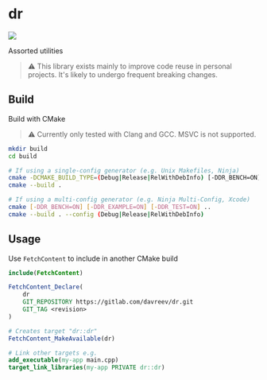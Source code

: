 # dr

![](https://github.com/davreev/dr-cpp/actions/workflows/test.yml/badge.svg)

Assorted utilities

> ⚠️ This library exists mainly to improve code reuse in personal projects. It's likely to undergo
> frequent breaking changes.

## Build

Build with CMake

> ⚠️ Currently only tested with Clang and GCC. MSVC is not supported.

```sh
mkdir build
cd build

# If using a single-config generator (e.g. Unix Makefiles, Ninja)
cmake -DCMAKE_BUILD_TYPE=(Debug|Release|RelWithDebInfo) [-DDR_BENCH=ON] [-DDR_EXAMPLE=ON] [-DDR_TEST=ON] ..
cmake --build .

# If using a multi-config generator (e.g. Ninja Multi-Config, Xcode)
cmake [-DDR_BENCH=ON] [-DDR_EXAMPLE=ON] [-DDR_TEST=ON] ..
cmake --build . --config (Debug|Release|RelWithDebInfo)
```

## Usage

Use `FetchContent` to include in another CMake build

```cmake
include(FetchContent)

FetchContent_Declare(
    dr
    GIT_REPOSITORY https://gitlab.com/davreev/dr.git
    GIT_TAG <revision>
)

# Creates target "dr::dr"
FetchContent_MakeAvailable(dr)

# Link other targets e.g.
add_executable(my-app main.cpp)
target_link_libraries(my-app PRIVATE dr::dr)
```
